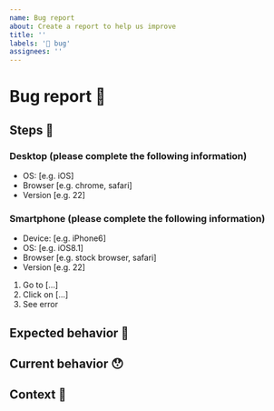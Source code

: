 ```yaml
---
name: Bug report
about: Create a report to help us improve
title: ''
labels: '🐞 bug'
assignees: ''
---
```


<!---
Thanks for filing an issue 😄 ! Before you submit, please read the following:
Search open/closed issues before submitting since someone might have asked the same thing before!
-->

#  Bug report 🐞

<!-- Describe the bug: 
A clear and concise description of what the bug is. -->

## Steps 🏃

### Desktop (please complete the following information)
 - OS: [e.g. iOS]
 - Browser [e.g. chrome, safari]
 - Version [e.g. 22]

### Smartphone (please complete the following information)
 - Device: [e.g. iPhone6]
 - OS: [e.g. iOS8.1]
 - Browser [e.g. stock browser, safari]
 - Version [e.g. 22]

<!-- Steps to reproduce the behavior -->
1. Go to [...]
2. Click on [...]
3. See error

## Expected behavior 🤔

<!-- A clear and concise description of what you expected to happen. -->

## Current behavior 😯

<!--- Tell us what happens instead of the expected behavior -->

## Context 🔦

<!-- Add any other context about the problem here. If applicable, add screenshots to help explain your problem. -->
